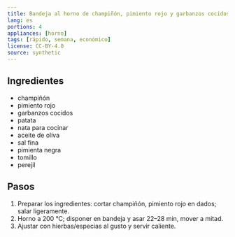 ```yaml
---
title: Bandeja al horno de champiñón, pimiento rojo y garbanzos cocidos
lang: es
portions: 4
appliances: [horno]
tags: [rápido, semana, económico]
license: CC-BY-4.0
source: synthetic
---
```

## Ingredientes
- champiñón
- pimiento rojo
- garbanzos cocidos
- patata
- nata para cocinar
- aceite de oliva
- sal fina
- pimienta negra
- tomillo
- perejil

## Pasos
1. Preparar los ingredientes: cortar champiñón, pimiento rojo en dados; salar ligeramente.
2. Horno a 200 °C; disponer en bandeja y asar 22–28 min, mover a mitad.
3. Ajustar con hierbas/especias al gusto y servir caliente.
